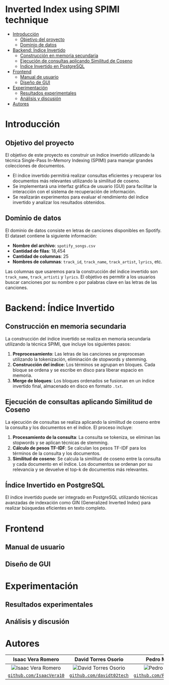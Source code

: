 # Inverted Index using SPIMI technique
- [Introducción](#introducción)
    - [Objetivo del proyecto](#objetivo-del-proyecto)
    - [Dominio de datos](#dominio-de-datos)
- [Backend: Índice Invertido](#backend-índice-invertido)
    - [Construcción en memoria secundaria](#construcción-en-memoria-secundaria)
    - [Ejecución de consultas aplicando Similitud de Coseno](#ejecución-de-consultas-aplicando-similitud-de-coseno)
    - [Índice Invertido en PostgreSQL](#índice-invertido-en-postgresql)
- [Frontend](#frontend)
    - [Manual de usuario](#manual-de-usuario)
    - [Diseño de GUI](#diseño-de-gui)
- [Experimentación](#experimentación)
    - [Resultados experimentales](#resultados-experimentales)
    - [Análisis y discusión](#análisis-y-discusión)
- [Autores](#autores)


# Introducción
## Objetivo del proyecto
El objetivo de este proyecto es construir un índice invertido utilizando la técnica Single-Pass In-Memory Indexing (SPIMI) para manejar grandes colecciones de documentos. 
 - El índice invertido permitirá realizar consultas eficientes y recuperar los documentos más relevantes utilizando la similitud de coseno. 
 - Se implementará una interfaz gráfica de usuario (GUI) para facilitar la interacción con el sistema de recuperación de información. 
 - Se realizarán experimentos para evaluar el rendimiento del índice invertido y analizar los resultados obtenidos.
## Dominio de datos
El dominio de datos consiste en letras de canciones disponibles en Spotify. El dataset contiene la siguiente información:
- **Nombre del archivo**: `spotify_songs.csv`
- **Cantidad de filas**: 18,454
- **Cantidad de columnas**: 25
- **Nombres de columnas**: `track_id`, `track_name`, `track_artist`, `lyrics`, etc.

Las columnas que usaremos para la construcción del índice invertido son `track_name`, `track_artisti` y `lyrics`. El objetivo es permitir a los usuarios buscar canciones por su nombre o por palabras clave en las letras de las canciones.


# Backend: Índice Invertido
## Construcción en memoria secundaria
La construcción del índice invertido se realiza en memoria secundaria utilizando la técnica SPIMI, que incluye los siguientes pasos:

1. **Preprocesamiento**: Las letras de las canciones se preprocesan utilizando la tokenización, eliminación de stopwords y stemming.
2. **Construcción del índice**: Los términos se agrupan en bloques. Cada bloque se ordena y se escribe en disco para liberar espacio en memoria.
3. **Merge de bloques**: Los bloques ordenados se fusionan en un índice invertido final, almacenado en disco en formato `.txt`.

## Ejecución de consultas aplicando Similitud de Coseno
La ejecución de consultas se realiza aplicando la similitud de coseno entre la consulta y los documentos en el índice. El proceso incluye:

1. **Procesamiento de la consulta**: La consulta se tokeniza, se eliminan las stopwords y se aplican técnicas de stemming.
2. **Cálculo de pesos TF-IDF**: Se calculan los pesos TF-IDF para los términos de la consulta y los documentos.
3. **Similitud de coseno**: Se calcula la similitud de coseno entre la consulta y cada documento en el índice. Los documentos se ordenan por su relevancia y se devuelve el top-k de documentos más relevantes.

## Índice Invertido en PostgreSQL
El índice invertido puede ser integrado en PostgreSQL utilizando técnicas avanzadas de indexación como GIN (Generalized Inverted Index) para realizar búsquedas eficientes en texto completo.


# Frontend
## Manual de usuario
## Diseño de GUI

# Experimentación
## Resultados experimentales
## Análisis y discusión



# Autores

|                     **Isaac Vera Romero**                   |                                 **David Torres Osorio**                                 |                       **Pedro Mori**                     |  **Leonardo Candio** |   **Esteban Vasquez**  |
|:----------------------------------------------------------------------------------:|:-----------------------------------------------------------------------------------:|:-----------------------------------------------------------------------------------:|:-----------------------------------------------------------------------------------:|:----:|
|           ![Isaac Vera Romero](https://avatars.githubusercontent.com/u/67709665?v=4)            |      ![David Torres Osorio](https://avatars.githubusercontent.com/u/63759366?v=4)       |              ![Pedro Mori](https://avatars.githubusercontent.com/u/82919499?v=4)              | ![Leonardo Candio](https://avatars.githubusercontent.com/u/75516714?v=4) | ![Esteban Vasquez](https://avatars.githubusercontent.com/u/41312479?v=4) |                                             
| <a href="https://github.com/IsaacVera10" target="_blank">`github.com/IsaacVera10`</a> | <a href="https://github.com/davidt02tech" target="_blank">`github.com/davidt02tech`</a> | <a href="https://github.com/PedroMO11" target="_blank">`github.com/PedroMO11`</a> | <a href="https://github.com/leonardocandio" target="_blank">`github.com/leonardocandio`</a>|<a href="https://github.com/MuchSquid" target="_blank">`github.com/MuchSquid`</a>|

